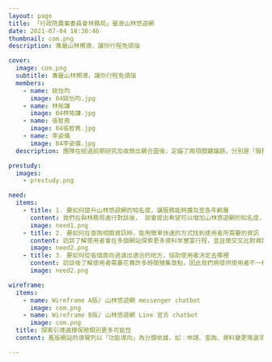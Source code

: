 ```yaml
---
layout: page
title: 「行政院農業委員會林務局」臺灣山林悠遊網
date: 2021-07-04 18:30:46
thumbnail: com.png
description: 專屬山林嚮導，讓你行程免煩惱

cover:
  image: com.png
  subtitle: 專屬山林嚮導，讓你行程免煩惱
  members:
    - name: 姚怡均
      image: 04姚怡均.jpg
    - name: 林祐謙
      image: 04林祐謙.jpg
    - name: 張智堯
      image: 04張智堯.jpg
    - name: 李姿儀
      image: 04李姿儀.jpg
  description: 團隊在經過前期研究及收斂出親合圖後，定錨了兩項關鍵議題，分別是「服務缺乏適當指引」及「難以快速且放心地找到關鍵資訊」。透過適時的提示引導、梳理資訊架構、重整導覽頁面等關鍵設計，團隊逐步優化了服務系統的體驗，藉以打造令退休人士也能安心使用的勞保網站。

prestudy:
  images:
    - prestudy.png

need:
  items:
    - title: 1. 要如何提升山林悠遊網的知名度，讓服務能夠擴及至各年齡層
      content: 我們在與林務局進行對談後， 部會提出希望可以增加山林悠遊網的知名度，以及讓服務能夠符合各年齡層
      image: need1.png
    - title: 2. 要如何在查詢相關資訊時，能用簡單快速的方式找到使用者所需要的資訊
      content: 訪談了解使用者會在多個網站探索更多資料來豐富行程，並且做交叉比對資訊正確性，因此我們將利用山林悠遊網的優勢：資訊即時性、正確性、豐富度，讓使用者能夠透過我們的服務就得到想要的資訊。
      image: need2.png
    - title: 3. 要如何從各個面向過濾出適合的地方，協助使用者決定去哪裡
      content: 訪談後了解使用者需要花費許多時間搜集景點，因此我們將提供使用者不一樣的搜索方式，並且提供景點資訊推播，讓使用者能夠探索更多台灣山林景點。
      image: need2.png

wireframe:
  items:
    - name: Wireframe A版/ 山林悠遊網 messenger chatbot
      image: com.png
    - name: Wireframe B版/ 山林悠遊網 Line 官方 chatbot
      image: com.png
  title: 探索引導選擇保險類別更多可能性
  content: 舊版網站的導覽列以「功能導向」為分類依據，如：申請、查詢、資料變更等選項，團隊以此為基礎，針對資訊呈現進行重整後，製作了第一版本的測試原型；另一方面，團隊依照人生面臨保險需求時的情境為底，試著發想出「生育、工作、失業、失能、死亡、退休」等新導覽類別，讓「人生版」的測試原型成為網站未來的可能輪廓之一。

---
```

